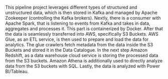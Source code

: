 This pipeline project leverages different types of structured and unstructured data, which is then stored in Kafka and managed by Apache Zookeeper (controlling the Kafka brokers). 
Nextly, there is a consumer with Apache Spark, that is listening to events from Kafka and takes in data, aggregates and processes it. This part is containerized by Docker. After that the data is seamlessly transferred into AWS, specifically S3 Buckets. 
AWS Glue, as an ETL service, is then used to prepare and load the data for analytics. The glue crawlers fetch metadata from the data inside the S3 Buckets and stored it in the Data Catalogue. 
In the next step Amazon Redshift, as a data warehouse cloud service is storing the processed data from the S3 buckets. Amazon Athena is additionally used to directly analyze data from the S3 buckets with SQL.
Lastly, the data is analyzed with Power BI/Tableau.

